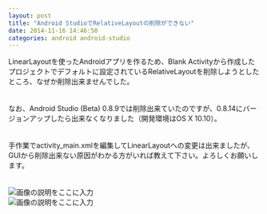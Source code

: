 ```yaml
---
layout: post
title: "Android StudioでRelativeLayoutの削除ができない"
date: 2014-11-16 14:46:50
categories: android android-studio
---
```

<p>LinearLayoutを使ったAndroidアプリを作るため、Blank Activityから作成したプロジェクトでデフォルトに設定されているRelativeLayoutを削除しようとしたところ、なぜか削除出来ませんでした。<br><br><br>
なお、Android Studio (Beta) 0.8.9では削除出来ていたのですが、0.8.14にバージョンアップしたら出来なくなりました（開発環境はOS X 10.10）。<br><br><br>
手作業でactivity_main.xmlを編集してLinearLayoutへの変更は出来ましたが、GUIから削除出来ない原因がわかる方がいれば教えて下さい。よろしくお願いします。<br><br><br>
<img src="https://i.stack.imgur.com/aLIV4.png" alt="画像の説明をここに入力"><br>
<img src="https://i.stack.imgur.com/0a4PC.png" alt="画像の説明をここに入力"></p>
